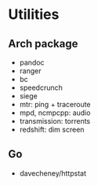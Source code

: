 # Utilities

## Arch package
- pandoc
- ranger
- bc
- speedcrunch
- siege
- mtr: ping + traceroute
- mpd, ncmpcpp: audio
- transmission: torrents
- redshift: dim screen

## Go
- davecheney/httpstat
